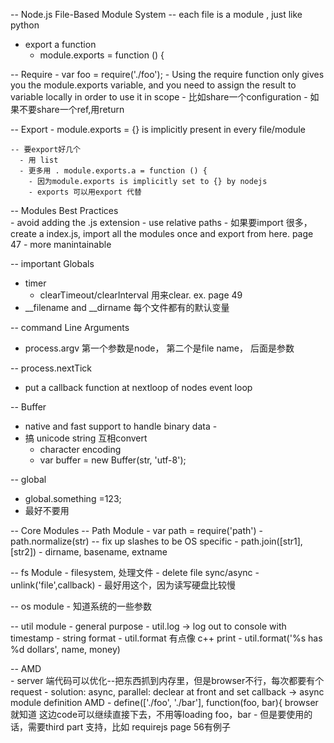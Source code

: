 -- Node.js File-Based Module System
  -- each file is a module , just like python 
  - export a function
    - module.exports = function () {
    
  -- Require
    - var foo = require('./foo');
    - Using the require function only gives you the module.exports variable, and you need to assign the result to variable locally in order       to use it in scope - 比如share一个configuration 
    - 如果不要share一个ref,用return
  
  -- Export 
    - module.exports = {} is implicitly present in every file/module 
    
    -- 要export好几个
      - 用 list 
      - 更多用 . module.exports.a = function () { 
        - 因为module.exports is implicitly set to {} by nodejs 
        - exports 可以用export 代替
        
--  Modules Best Practices       
    - avoid adding the .js extension
    - use relative paths
    - 如果要import 很多， create a index.js, import all the modules once and export from here. page 47 
      - more manintainable 
        
-- important Globals 
  - timer
    - clearTimeout/clearInterval 用来clear. ex. page 49 
  - __filename and __dirname 每个文件都有的默认变量 
  
-- command Line Arguments 
  - process.argv 第一个参数是node， 第二个是file name， 后面是参数
  
-- process.nextTick
  - put a callback function at nextloop of nodes event loop 
  
-- Buffer 
  - native and fast support to handle binary data - 
  - 搞 unicode string 互相convert 
    - character encoding 
    - var buffer = new Buffer(str, 'utf-8');

-- global
  - global.something =123; 
  - 最好不要用
  

-- Core Modules 
  -- Path Module 
    - var path = require('path')
    - path.normalize(str) -- fix up slashes to be OS specific 
    - path.join([str1],[str2])
    - dirname, basename, extname 
    
  -- fs Module 
    - filesystem, 处理文件 
    - delete file sync/async
      - unlink('file',callback) - 最好用这个，因为读写硬盘比较慢 
  
  -- os module
    - 知道系统的一些参数 
  
  -- util module - general purpose
    - util.log -> log out to console with timestamp 
    - string format
      - util.format 有点像 c++ print
        - util.format('%s has %d dollars', name, money)
        
   -- AMD  
      - server 端代码可以优化--把东西抓到内存里，但是browser不行，每次都要有个request
        - solution: async, parallel: declear at front and set callback -> async module definition AMD 
          - define(['./foo', './bar'], function(foo, bar){ 
             browser 就知道 这边code可以继续直接下去，不用等loading foo，bar 
             - 但是要使用的话，需要third part 支持，比如 requirejs
             page 56有例子
  
  
  
  
  
  
  
  
  
  
  
  
  
  
  
  
  
  
      



